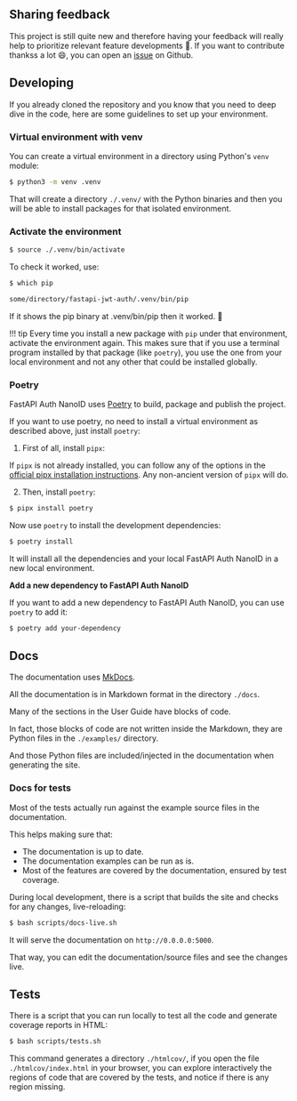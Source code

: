 ## Sharing feedback

This project is still quite new and therefore having your feedback will really help to
prioritize relevant feature developments :rocket:. If you want to contribute thankss a lot :smile:, you can
open an <a href="https://github.com/Kilian-Pichard/fastapi-auth-nanoid/issues/new" target="_blank">issue</a> on Github.

## Developing

If you already cloned the repository and you know that you need to deep dive in the code, here are some guidelines to set up your environment.

### Virtual environment with venv

You can create a virtual environment in a directory using Python's `venv` module:

```bash
$ python3 -m venv .venv
```

That will create a directory `./.venv/` with the Python binaries and then you will be able to install packages for that isolated environment.

### Activate the environment

```bash
$ source ./.venv/bin/activate
```

To check it worked, use:

```bash
$ which pip

some/directory/fastapi-jwt-auth/.venv/bin/pip
```

If it shows the pip binary at .venv/bin/pip then it worked. 🎉

!!! tip
Every time you install a new package with `pip` under that environment, activate the environment again.
This makes sure that if you use a terminal program installed by that package (like `poetry`),
you use the one from your local environment and not any other that could be installed globally.

### Poetry

FastAPI Auth NanoID uses <a href="https://python-poetry.org/" class="external-link" target="_blank">Poetry</a> to build, package and publish the project.

If you want to use poetry, no need to install a virtual environment as described above, just install `poetry`:

1. First of all, install `pipx`:

If `pipx` is not already installed, you can follow any of the options in the <a href="https://pipx.pypa.io/stable/installation/" class="external-link" target="_blank">official pipx installation instructions</a>. Any non-ancient version of `pipx` will do.

2. Then, install `poetry`:

```bash
$ pipx install poetry
```

Now use `poetry` to install the development dependencies:

```bash
$ poetry install
```

It will install all the dependencies and your local FastAPI Auth NanoID in a new local environment.

**Add a new dependency to FastAPI Auth NanoID**

If you want to add a new dependency to FastAPI Auth NanoID, you can use `poetry` to add it:

```bash
$ poetry add your-dependency
```

## Docs

The documentation uses <a href="https://www.mkdocs.org/" class="external-link" target="_blank">MkDocs</a>.

All the documentation is in Markdown format in the directory `./docs`.

Many of the sections in the User Guide have blocks of code.

In fact, those blocks of code are not written inside the Markdown, they are Python files in the `./examples/` directory.

And those Python files are included/injected in the documentation when generating the site.

### Docs for tests

Most of the tests actually run against the example source files in the documentation.

This helps making sure that:

- The documentation is up to date.
- The documentation examples can be run as is.
- Most of the features are covered by the documentation, ensured by test coverage.

During local development, there is a script that builds the site and checks for any changes, live-reloading:

```bash
$ bash scripts/docs-live.sh
```

It will serve the documentation on `http://0.0.0.0:5000`.

That way, you can edit the documentation/source files and see the changes live.

## Tests

There is a script that you can run locally to test all the code and generate coverage reports in HTML:

```bash
$ bash scripts/tests.sh
```

This command generates a directory `./htmlcov/`, if you open the file `./htmlcov/index.html` in your browser, you can explore interactively the regions of code that are covered by the tests, and notice if there is any region missing.
